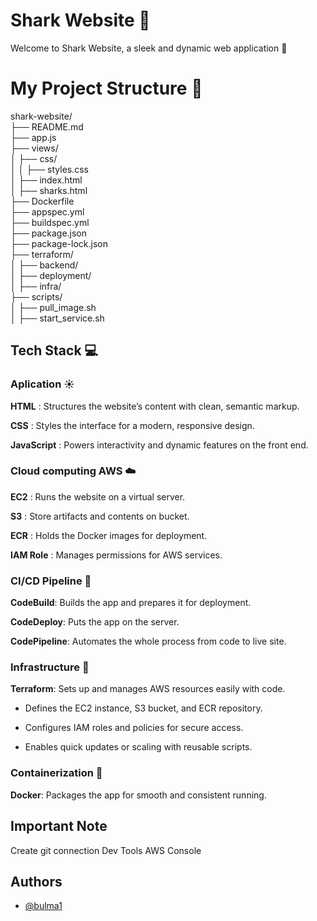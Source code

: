 
# Shark Website 🐬

Welcome to Shark Website, a sleek and dynamic web application 🌊
# My Project Structure 📁

shark-website/  
├── README.md                                       
├── app.js                  
├── views/                
│   ├── css/                
│   │   ├── styles.css    
│   ├── index.html        
│   ├── sharks.html        
├── Dockerfile            
├── appspec.yml           
├── buildspec.yml           
├── package.json          
├── package-lock.json     
├── terraform/            
│   ├── backend/            
│   ├── deployment/        
│   ├── infra/           
├── scripts/              
│   ├── pull_image.sh    
│   ├── start_service.sh

## Tech Stack 💻
### Aplication ☀️
**HTML** : Structures the website’s content with clean, semantic markup.

**CSS** : Styles the interface for a modern, responsive design.

**JavaScript** : Powers interactivity and dynamic features on the front end.
### Cloud computing AWS ☁️

**EC2** : Runs the website on a virtual server.

**S3** : Store artifacts and contents on bucket.

**ECR** : Holds the Docker images for deployment.

**IAM Role** : Manages permissions for AWS services.

### CI/CD Pipeline 🎏

**CodeBuild**: Builds the app and prepares it for deployment.

**CodeDeploy**: Puts the app on the server.

**CodePipeline**: Automates the whole process from code to live site.

### Infrastructure 🏣
**Terraform**: Sets up and manages AWS resources easily with code.

- Defines the EC2 instance, S3 bucket, and ECR repository.

- Configures IAM roles and policies for secure access.

- Enables quick updates or scaling with reusable scripts.
### Containerization 🚢
**Docker**: Packages the app for smooth and consistent running.

## Important Note 

Create git connection Dev Tools AWS Console

## Authors

- [@bulma1](https://www.github.com/bulma1)

